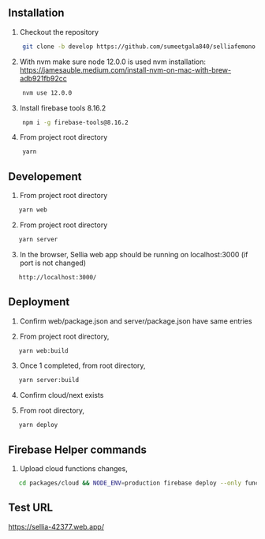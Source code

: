 ## Installation

1. Checkout the repository

```bash
    git clone -b develop https://github.com/sumeetgala840/selliafemono.git
```

2. With nvm make sure node 12.0.0 is used
   nvm installation: https://jamesauble.medium.com/install-nvm-on-mac-with-brew-adb921fb92cc

```bash
    nvm use 12.0.0
```

3. Install firebase tools 8.16.2

```bash
    npm i -g firebase-tools@8.16.2
```

4. From project root directory

```bash
    yarn
```

## Developement

1. From project root directory

```bash
   yarn web
```

2. From project root directory

```bash
   yarn server
```

3. In the browser, Sellia web app should be running on localhost:3000 (if port is not changed)

```bash
   http://localhost:3000/
```

## Deployment

1. Confirm web/package.json and server/package.json have same entries

2. From project root directory,

```bash
   yarn web:build
```

3. Once 1 completed, from root directory,

```bash
   yarn server:build
```

4. Confirm cloud/next exists

5. From root directory,

```bash
   yarn deploy
```

## Firebase Helper commands

1. Upload cloud functions changes,

```bash
   cd packages/cloud && NODE_ENV=production firebase deploy --only functions:userActivityNotificationListner
```

## Test URL

https://sellia-42377.web.app/
